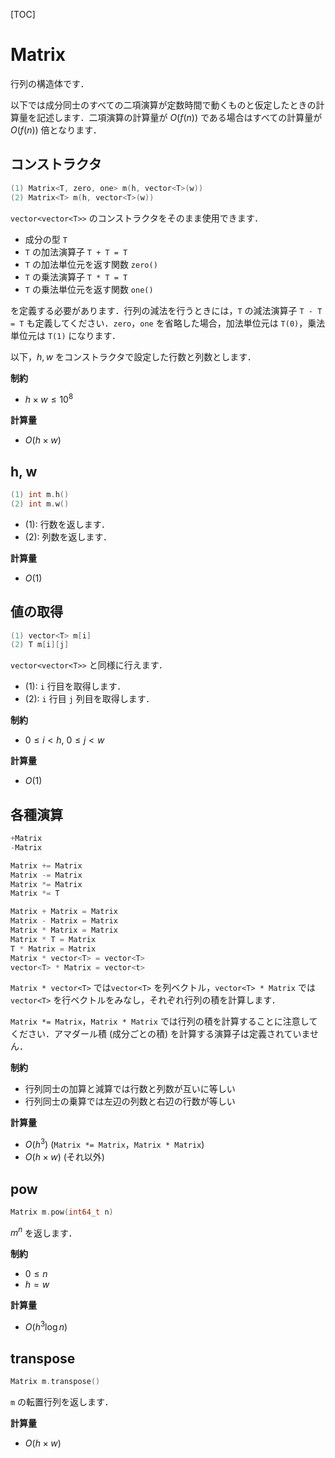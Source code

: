 [TOC]

# Matrix

行列の構造体です．

以下では成分同士のすべての二項演算が定数時間で動くものと仮定したときの計算量を記述します．二項演算の計算量が $O(f(n))$ である場合はすべての計算量が $O(f(n))$ 倍となります．

## コンストラクタ

```cpp
(1) Matrix<T, zero, one> m(h, vector<T>(w))
(2) Matrix<T> m(h, vector<T>(w))
```

`vector<vector<T>>` のコンストラクタをそのまま使用できます．

- 成分の型 `T`
- `T` の加法演算子 `T + T = T`
- `T` の加法単位元を返す関数 `zero()`
- `T` の乗法演算子 `T * T = T`
- `T` の乗法単位元を返す関数 `one()`

を定義する必要があります．行列の減法を行うときには，`T` の減法演算子 `T - T = T` も定義してください．`zero`，`one` を省略した場合，加法単位元は `T(0)`，乗法単位元は `T(1)` になります．

以下，$h, w$ をコンストラクタで設定した行数と列数とします．

**制約**

- $h \times w \leq 10^8$

**計算量**

- $O(h \times w)$

## h, w

```cpp
(1) int m.h()
(2) int m.w()
```

- (1): 行数を返します．
- (2): 列数を返します．

**計算量**

- $O(1)$

## 値の取得

```cpp
(1) vector<T> m[i]
(2) T m[i][j]
```

`vector<vector<T>>` と同様に行えます．

- (1): `i` 行目を取得します．
- (2): `i` 行目 `j` 列目を取得します．

**制約**

- $0 \leq i < h, {\ } 0 \leq j < w$

**計算量**

- $O(1)$

## 各種演算

```cpp
+Matrix
-Matrix

Matrix += Matrix
Matrix -= Matrix
Matrix *= Matrix
Matrix *= T

Matrix + Matrix = Matrix
Matrix - Matrix = Matrix
Matrix * Matrix = Matrix
Matrix * T = Matrix
T * Matrix = Matrix
Matrix * vector<T> = vector<T>
vector<T> * Matrix = vector<t>
```
`Matrix * vector<T>` では`vector<T>` を列ベクトル，`vector<T> * Matrix` では `vector<T>` を行ベクトルをみなし，それぞれ行列の積を計算します．

`Matrix *= Matrix`，`Matrix * Matrix` では行列の積を計算することに注意してください．アマダール積 (成分ごとの積) を計算する演算子は定義されていません．

**制約**

- 行列同士の加算と減算では行数と列数が互いに等しい
- 行列同士の乗算では左辺の列数と右辺の行数が等しい

**計算量**

- $O(h^3)$ (`Matrix *= Matrix`，`Matrix * Matrix`)
- $O(h \times w)$ (それ以外)

## pow

```cpp
Matrix m.pow(int64_t n)
```

$m^n$ を返します．

**制約**

- $0 \le n$
- $h = w$

**計算量**

- $O(h^3 \log n)$

## transpose

```cpp
Matrix m.transpose()
```

`m` の転置行列を返します．

**計算量**

- $O(h \times w)$
